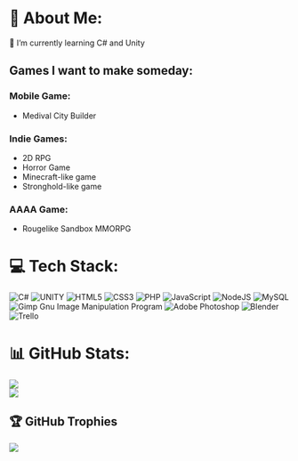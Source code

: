 # 💫 About Me:
🌱 I’m currently learning C# and Unity<br>

## Games I want to make someday:
### Mobile Game:<br>
- Medival City Builder<br>

### Indie Games:<br>
- 2D RPG<br>
- Horror Game<br>
- Minecraft-like game<br>
- Stronghold-like game

### AAAA Game:<br>
- Rougelike Sandbox MMORPG

# 💻 Tech Stack:
![C#](https://img.shields.io/badge/c%23-%23239120.svg?style=for-the-badge&logo=c-sharp&logoColor=white)
![UNITY](https://img.shields.io/badge/Unity-%2320232a.svg?style=for-the-badge&logo=unity&logoColor=white)
![HTML5](https://img.shields.io/badge/html5-%23E34F26.svg?style=for-the-badge&logo=html5&logoColor=white)
![CSS3](https://img.shields.io/badge/css3-%231572B6.svg?style=for-the-badge&logo=css3&logoColor=white) 
![PHP](https://img.shields.io/badge/php-%23777BB4.svg?style=for-the-badge&logo=php&logoColor=white)
![JavaScript](https://img.shields.io/badge/javascript-%23323330.svg?style=for-the-badge&logo=javascript&logoColor=%23F7DF1E) 
![NodeJS](https://img.shields.io/badge/node.js-6DA55F?style=for-the-badge&logo=node.js&logoColor=white) 
![MySQL](https://img.shields.io/badge/mysql-%2300f.svg?style=for-the-badge&logo=mysql&logoColor=white) 
![Gimp Gnu Image Manipulation Program](https://img.shields.io/badge/Gimp-657D8B?style=for-the-badge&logo=gimp&logoColor=FFFFFF) 
![Adobe Photoshop](https://img.shields.io/badge/adobephotoshop-%2331A8FF.svg?style=for-the-badge&logo=adobephotoshop&logoColor=white) 
![Blender](https://img.shields.io/badge/blender-%23F5792A.svg?style=for-the-badge&logo=blender&logoColor=white) 
![Trello](https://img.shields.io/badge/Trello-%23026AA7.svg?style=for-the-badge&logo=Trello&logoColor=white) 

# 📊 GitHub Stats:
![](https://github-readme-stats.vercel.app/api?username=AndrzejKebab&theme=dark&hide_border=false&include_all_commits=false&count_private=true)<br/>
![](https://github-readme-streak-stats.herokuapp.com/?user=AndrzejKebab&theme=dark&hide_border=false)<br/>

## 🏆 GitHub Trophies
![](https://github-profile-trophy.vercel.app/?username=AndrzejKebab&theme=alduin&no-frame=false&no-bg=false&margin-w=4&row=3&column=8)
